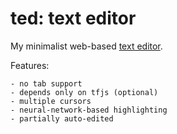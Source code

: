 # ted: text editor

My minimalist web-based [text editor](https://kipre.github.io/ted/).


Features:
    
    - no tab support
    - depends only on tfjs (optional)
    - multiple cursors
    - neural-network-based highlighting
    - partially auto-edited
